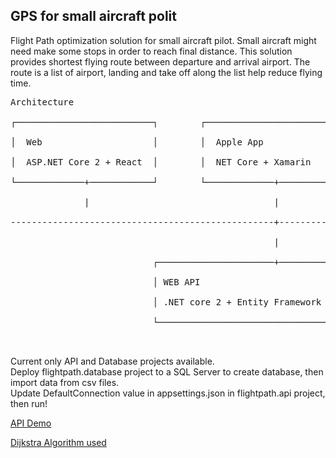 <h2>GPS for small aircraft polit</h2>
<div>
<p>
Flight Path optimization solution for small aircraft pilot.
Small aircraft might need make some stops in order to reach final distance.
This solution provides shortest flying route between departure and arrival airport.
The route is a list of airport, landing and take off along the list help reduce flying time.
</p>
<pre>
Architecture<br />
┌──────────────────────────┐        ┌──────────────────────────┐        ┌──────────────────────────┐<br />
│  Web                     │        │  Apple App               │        │  Android APP             │<br />
│  ASP.NET Core 2 + React  │        │  NET Core + Xamarin      │        │  NET Core + Xamarin      │<br />
└─────────────+────────────┘        └─────────────+────────────┘        └─────────────+────────────┘<br />
              |                                   |                                   |             <br />
--------------------------------------------------+------------------------------------------------ <br />
                                                  |                                                 <br />
                           ┌──────────────────────+────────────────┐<br />
                           │ WEB API                               │<br />
                           │ .NET core 2 + Entity Framework Core 2 │<br />
                           └───────────────────────────────────────┘<br />

</pre>
<p>
Current only API and Database projects available.<br />
Deploy flightpath.database project to a SQL Server to create database, then import data from csv files. <br />
Update DefaultConnection value in appsettings.json in flightpath.api project, then run!<br />
</p>
<p><a href="http://flightpathapi.azurewebsites.net/index.html">API Demo</a></p>
</div>
<footer><a href="https://en.wikipedia.org/wiki/Dijkstra%27s_algorithm">Dijkstra Algorithm used</a></footer>
